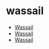 # wassail

 * [Wassail](index/w/wassail-102329.json)
 * [Wassail](index/w/wassail-200066.json)
 * [Wassail](index/w/wassail-230570.json)
